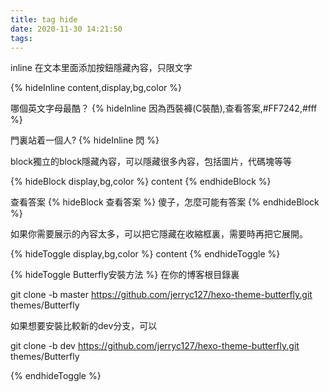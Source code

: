 ```yaml
---
title: tag hide
date: 2020-11-30 14:21:50
tags:
---
```


inline 在文本里面添加按鈕隱藏內容，只限文字


{% hideInline content,display,bg,color %}


哪個英文字母最酷？ {% hideInline 因為西裝褲(C裝酷),查看答案,#FF7242,#fff %}

門裏站着一個人? {% hideInline 閃 %}


block獨立的block隱藏內容，可以隱藏很多內容，包括圖片，代碼塊等等

{% hideBlock display,bg,color %}
content
{% endhideBlock %}

查看答案
{% hideBlock 查看答案 %}
傻子，怎麼可能有答案
{% endhideBlock %}

如果你需要展示的內容太多，可以把它隱藏在收縮框裏，需要時再把它展開。

{% hideToggle display,bg,color %}
content
{% endhideToggle %}

{% hideToggle Butterfly安裝方法 %}
在你的博客根目錄裏

git clone -b master https://github.com/jerryc127/hexo-theme-butterfly.git themes/Butterfly

如果想要安裝比較新的dev分支，可以

git clone -b dev https://github.com/jerryc127/hexo-theme-butterfly.git themes/Butterfly

{% endhideToggle %}
